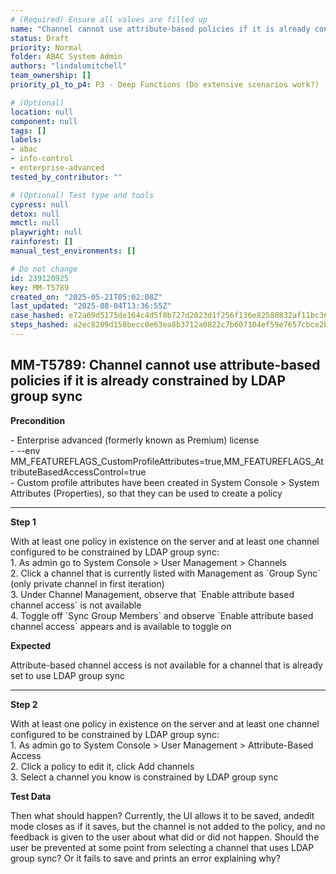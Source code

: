 ```yaml
---
# (Required) Ensure all values are filled up
name: "Channel cannot use attribute-based policies if it is already constrained by LDAP group sync"
status: Draft
priority: Normal
folder: ABAC System Admin
authors: "lindalumitchell"
team_ownership: []
priority_p1_to_p4: P3 - Deep Functions (Do extensive scenarios work?)

# (Optional)
location: null
component: null
tags: []
labels:
- abac
- info-control
- enterprise-advanced
tested_by_contributor: ""

# (Optional) Test type and tools
cypress: null
detox: null
mmctl: null
playwright: null
rainforest: []
manual_test_environments: []

# Do not change
id: 239120925
key: MM-T5789
created_on: "2025-05-21T05:02:08Z"
last_updated: "2025-08-04T13:36:55Z"
case_hashed: e72a69d5175de164c4d5f8b727d2023d1f256f136e82580832af11bc3660832957abbd29e4a58f2150e2d23610ea8dc0
steps_hashed: a2ec8209d158becc0e63ea8b3712a0822c7b607104ef59e7657cbce2bf0d6d0a24e47cc42751d30f2f47c5eb8a0678d9
---
```


<!-- (Auto-generated) Based on frontmatter's "key" and "name" -->

## MM-T5789: Channel cannot use attribute-based policies if it is already constrained by LDAP group sync

**Precondition**

\- Enterprise advanced (formerly known as Premium) license\
\- --env MM\_FEATUREFLAGS\_CustomProfileAttributes=true,MM\_FEATUREFLAGS\_AttributeBasedAccessControl=true\
\- Custom profile attributes have been created in System Console > System ​Attributes (Properties), so that they can be used to create a policy

---

**Step 1**

With at least one policy in existence on the server and at least one channel configured to be constrained by LDAP group sync:\
1\. As admin go to System Console > User Management > Channels\
2\. Click a channel that is currently listed with Management as \`Group Sync\` (only private channel in first iteration)\
3\. Under Channel Management, observe that \`Enable attribute based channel access\` is not available\
4\. Toggle off \`Sync Group Members\` and ​observe \`Enable attribute based channel access\` appears and is available to ​toggle on

**Expected**

Attribute-based channel access is not available for a channel that is already set to use LDAP group sync

---

**Step 2**

With at least one policy in existence on the server and at least one channel configured to be constrained by LDAP group sync:\
1\. As admin go to System Console > User Management > Attribute-Based Access\
2\. Click a policy to edit it, click Add channels\
3\. Select a channel you know is constrained by LDAP group sync

**Test Data**

Then what should happen? Currently, the UI allows it to be saved, ​and ​edit mode closes as if it saves, but the channel is not added to the policy, and no feedback is given to the user about what did or did not happen. Should the user be prevented at some point from selecting a channel that ​uses ​LDAP group sync? Or ​it fails to save and prints an error explaining why?
